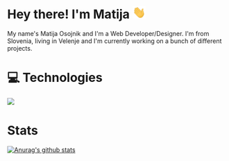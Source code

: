 # Hey there! I'm Matija <img src="https://github.com/MatijaOsojnik/MatijaOsojnik/blob/master/wave.gif?raw=true" width="30px">

My name's Matija Osojnik and I'm a Web Developer/Designer. I'm from Slovenia, living in Velenje and I'm currently working on a bunch of different projects.

# 💻 Technologies

![](https://img.shields.io/badge/Code-Javascript-informational?style=flat&logo=JavaScript&logoColor=white&color=2bbc8a)

<!-- [](https://img.shields.io/badge/<WORD_ON_LEFT>-<WORD_ON_RIGHT>-informational?style=flat&logo=<LOGO_NAME>&logoColor=white&color=2bbc8a)

[](https://img.shields.io/badge/<WORD_ON_LEFT>-<WORD_ON_RIGHT>-informational?style=flat&logo=<LOGO_NAME>&logoColor=white&color=2bbc8a) -->

# Stats

[![Anurag's github stats](https://github-readme-stats.vercel.app/api?username=MatijaOsojnik)](https://github.com/anuraghazra/github-readme-stats)



<!--
**MatijaOsojnik/MatijaOsojnik** is a ✨ _special_ ✨ repository because its `README.md` (this file) appears on your GitHub profile.

Here are some ideas to get you started:

- 🔭 I’m currently working on ...
- 🌱 I’m currently learning ...
- 👯 I’m looking to collaborate on ...
- 🤔 I’m looking for help with ...
- 💬 Ask me about ...
- 📫 How to reach me: ...
- 😄 Pronouns: ...
- ⚡ Fun fact: ...
-->
